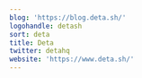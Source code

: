 ```yaml
---
blog: 'https://blog.deta.sh/'
logohandle: detash
sort: deta
title: Deta
twitter: detahq
website: 'https://www.deta.sh/'
---
```

